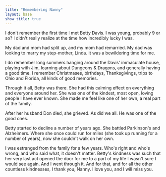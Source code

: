 ```yaml
---
title: "Remembering Nanny"
layout: base
show_title: true
---
```

I don't remember the first time I met Betty Davis. I was young, probably 9 or so? I didn't really realize at the time how incredibly lucky I was.

My dad and mom had split up, and my mom had remarried. My dad was looking to marry my step-mother, Linda. It was a bewildering time for me.

I do remember long summers hanging around the Davis' immaculate house, playing with Jim, learning about Dungeons & Dragons, and generally having a good time. I remember Christmases, birthdays, Thanksgivings, trips to Ohio and Florida, all kinds of good memories.

Through it all, Betty was there. She had this calming effect on everything and everyone around her. She was one of the kindest, most open, loving people I have ever known. She made me feel like one of her own, a real part of the family.

After her husband Don died, she grieved. As did we all. He was one of the good ones.

Betty started to decline a number of years ago. She battled Parkinson's and Alzheimers. Where she once could run for miles (she took up running for a number of years), now she couldn't walk on her own.

I was estranged from the family for a few years. Who's right and who's wrong, and who said what, it doesn't matter. Betty's kindness was such that her very last act opened the door for me to a part of my life I wasn't sure I would see again. And I went through it. And for that, and for all the other countless kindnesses, I thank you, Nanny. I love you, and I will miss you.
